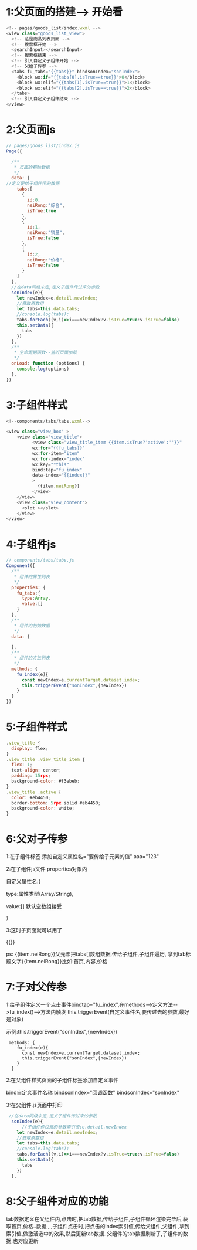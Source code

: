 # 1:父页面的搭建--> <!-- 引入自定义子组件开始 -->开始看

```javascript
<!-- pages/goods_list/index.wxml -->
<view class="goods_list_view">
  <!-- 这是商品列表页面 -->
  <!-- 搜索框开始 -->
  <searchInput></searchInput>
  <!-- 搜索框结束 -->
  <!-- 引入自定义子组件开始 -->
  <!-- 父给子传参 -->
  <tabs fu_tabs="{{tabs}}" bindsonIndex="sonIndex">
    <block wx:if="{{tabs[0].isTrue==true}}">0</block>
    <block wx:elif="{{tabs[1].isTrue==true}}">1</block>
    <block wx:elif="{{tabs[2].isTrue==true}}">2</block>
  </tabs>
  <!-- 引入自定义子组件结束 -->
</view>
```

# 2:父页面js	

```javascript
// pages/goods_list/index.js
Page({

  /**
   * 页面的初始数据
   */
  data: {
//定义要给子组件传的数据
    tabs:[
      {
        id:0,
        neiRong:"综合",
        isTrue:true
      },
      {
        id:1,
        neiRong:"销量",
        isTrue:false
      },
      {
        id:2,
        neiRong:"价格",
        isTrue:false
      }
    ]
  },
  //在data同级未定,定义子组件传过来的参数
  sonIndex(e){
    let newIndex=e.detail.newIndex;
    //获取原数组
    let tabs=this.data.tabs;
    //console.log(tabs);
    tabs.forEach((v,i)=>i===newIndex?v.isTrue=true:v.isTrue=false)
    this.setData({
      tabs
    })
  },
  /**
   * 生命周期函数--监听页面加载
   */
  onLoad: function (options) {
    console.log(options)
  },
})
```

# 3:子组件样式

```javascript
<!--components/tabs/tabs.wxml-->

<view class="view_box" >
    <view class="view_title">
          <view class="view_title_item {{item.isTrue?'active':''}}"
          wx:for="{{fu_tabs}}"
          wx:for-item="item"
          wx:for-index="index"
          wx:key="*this"
          bind:tap="fu_index"
          data-index="{{index}}"
          >
            {{item.neiRong}}
          </view>
    </view>
    <view class="view_content">
      <slot ></slot>
    </view>
</view>
```

# 4:子组件js

```javascript
// components/tabs/tabs.js
Component({
  /**
   * 组件的属性列表
   */
  properties: {
    fu_tabs:{
      type:Array,
      value:[]
    }
  },
  /**
   * 组件的初始数据
   */
  data: {

  },
  /**
   * 组件的方法列表
   */
  methods: {
    fu_index(e){
      const newIndex=e.currentTarget.dataset.index;
      this.triggerEvent("sonIndex",{newIndex})     
    }
  }
})

```

# 5:子组件样式

```javascript
.view_title {
  display: flex;
}
.view_title .view_title_item {
  flex: 1;
  text-align: center;
  padding: 15rpx;
  background-color: #f3ebeb;
}
.view_title .active {
  color: #eb4450;
  border-bottom: 5rpx solid #eb4450;
  background-color: white;
}

```

# 6:父对子传参

1:在子组件标签 添加自定义属性名="要传给子元素的值"  aaa="123"

2:在子组件js文件 properties对象内

自定义属性名:{

type:属性类型(Array/String),

value:[] 默认空数组接受

}

3:这时子页面就可以用了

{{}}

ps: {{item.neiRong}}父元素把tabs[]数组数据,传给子组件,子组件遍历, 拿到tab标题文字{{item.neiRong}}比如:首页,内容,价格

# 7:子对父传参

1:给子组件定义一个点击事件bindtap="fu_index",在methods-->定义方法-->fu_index()-->方法内触发 this.triggerEvent(自定义事件名,要传过去的参数,最好是对象)

  示例:this.triggerEvent("sonIndex",{newIndex})    

```
 methods: {
    fu_index(e){
      const newIndex=e.currentTarget.dataset.index;
      this.triggerEvent("sonIndex",{newIndex})     
    }
  }
```

2:在父组件样式页面的子组件标签添加自定义事件

bind自定义事件名称 bindsonIndex="回调函数" bindsonIndex="sonIndex" 

3:在父组件.js页面中打印

```javascript
 //在data同级未定,定义子组件传过来的参数
  sonIndex(e){
      //子组件传过来的参数索引值:e.detail.newIndex
    let newIndex=e.detail.newIndex;
    //获取原数组
    let tabs=this.data.tabs;
    //console.log(tabs);
    tabs.forEach((v,i)=>i===newIndex?v.isTrue=true:v.isTrue=false)
    this.setData({
      tabs
    })
  },
```

# 8:父子组件对应的功能

tab数据定义在父组件内,点击时,把tab数据,传给子组件,子组件循环渲染完毕后,获取首页,价格..数据,,,,子组件点击时,把点击的index索引值,传给父组件,父组件,拿到索引值,做激活选中的效果,然后更新tab数据. 父组件的tab数据刷新了,子组件的数据,也对应更新